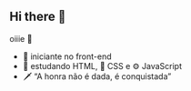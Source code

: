 ## Hi there 👋

oiiie 💜   
- 🚀 iniciante no front-end  
- 📄 estudando HTML, 🎨 CSS e ⚙️ JavaScript  
- 🗡️ “A honra não é dada, é conquistada”
